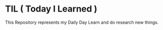# TIL ( Today I Learned )

This Repository represents my Daily Day Learn and do research new things.
